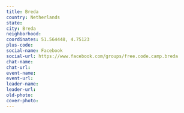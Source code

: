 ```yaml
---
title: Breda
country: Netherlands
state: 
city: Breda
neighborhood: 
coordinates: 51.564448, 4.75123
plus-code:
social-name: Facebook
social-url: https://www.facebook.com/groups/free.code.camp.breda
chat-name:
chat-url:
event-name:
event-url:
leader-name:
leader-url:
old-photo: 
cover-photo:
---
```


